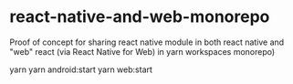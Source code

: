 # react-native-and-web-monorepo
Proof of concept for sharing react native module in both react native and "web" react (via React Native for Web) in yarn workspaces monorepo)

yarn
yarn android:start
yarn web:start
